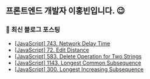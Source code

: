 ## 프론트엔드 개발자 이홍빈입니다. 😉

<!--
**Hong-been/Hong-been** is a ✨ _special_ ✨ repository because its `README.md` (this file) appears on your GitHub profile.

Here are some ideas to get you started:

- 🔭 I’m currently working on ...
- 🌱 I’m currently learning Testing Tools
- 👯 I’m looking to collaborate on ...
- 🤔 I’m looking for help with ...
- 💬 Ask me about ...
- 📫 How to reach me: ...
- 😄 Pronouns: ...
- ⚡ Fun fact: ...
-->

### 📍 최신 블로그 포스팅
<!-- https://github.com/gautamkrishnar/blog-post-workflow -->
<!-- BLOG-POST-LIST:START -->
- [[JavaScript] 743. Network Delay Time](https://velog.io/@awesome-hong/743.-Network-Delay-Time)
- [[JavaScript] 72. Edit Distance](https://velog.io/@awesome-hong/JavaScript-72.-Edit-Distance)
- [[JavaScript] 583. Delete Operation for Two Strings](https://velog.io/@awesome-hong/JavaScript-583.-Delete-Operation-for-Two-Strings)
- [[JavaScript] 1143. Longest Common Subsequence](https://velog.io/@awesome-hong/JavaScript-1143.-Longest-Common-Subsequence)
- [[JavaScript] 300. Longest Increasing Subsequence](https://velog.io/@awesome-hong/300.-Longest-Increasing-Subsequence)
<!-- BLOG-POST-LIST:END -->
